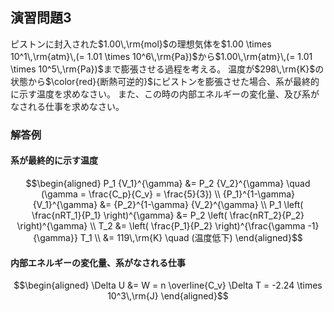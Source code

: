 ## 演習問題$3$
ピストンに封入された$1.00\,\rm{mol}$の理想気体を$1.00 \times 10^1\,\rm{atm}\,(= 1.01 \times 10^6\,\rm{Pa})$から$1.00\,\rm{atm}\,(= 1.01 \times 10^5\,\rm{Pa})$まで膨張させる過程を考える。
温度が$298\,\rm{K}$の状態から$\color{red}{断熱可逆的}$にピストンを膨張させた場合、系が最終的に示す温度を求めなさい。
また、この時の内部エネルギーの変化量、及び系がなされる仕事を求めなさい。
### 解答例
#### 系が最終的に示す温度
$$\begin{aligned}
P_1 {V_1}^{\gamma} &= P_2 {V_2}^{\gamma} \quad (\gamma = \frac{C_p}{C_v} = \frac{5}{3}) \\
{P_1}^{1-\gamma} {V_1}^{\gamma} &= {P_2}^{1-\gamma} {V_2}^{\gamma} \\
P_1 \left( \frac{nRT_1}{P_1} \right)^{\gamma} &= P_2 \left( \frac{nRT_2}{P_2} \right)^{\gamma} \\
T_2 &= \left( \frac{P_1}{P_2} \right)^{\frac{\gamma -1}{\gamma}} T_1 \\
&= 119\,\rm{K} \quad (温度低下)
\end{aligned}$$
#### 内部エネルギーの変化量、系がなされる仕事
$$\begin{aligned}
\Delta U &= W = n \overline{C_v} \Delta T = -2.24 \times 10^3\,\rm{J}
\end{aligned}$$